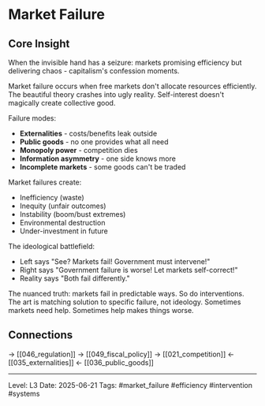 # Market Failure

## Core Insight
When the invisible hand has a seizure: markets promising efficiency but delivering chaos - capitalism's confession moments.

Market failure occurs when free markets don't allocate resources efficiently. The beautiful theory crashes into ugly reality. Self-interest doesn't magically create collective good.

Failure modes:
- **Externalities** - costs/benefits leak outside
- **Public goods** - no one provides what all need
- **Monopoly power** - competition dies
- **Information asymmetry** - one side knows more
- **Incomplete markets** - some goods can't be traded

Market failures create:
- Inefficiency (waste)
- Inequity (unfair outcomes)
- Instability (boom/bust extremes)
- Environmental destruction
- Under-investment in future

The ideological battlefield: 
- Left says "See? Markets fail! Government must intervene!"
- Right says "Government failure is worse! Let markets self-correct!"
- Reality says "Both fail differently."

The nuanced truth: markets fail in predictable ways. So do interventions. The art is matching solution to specific failure, not ideology. Sometimes markets need help. Sometimes help makes things worse.

## Connections
→ [[046_regulation]]
→ [[049_fiscal_policy]]
→ [[021_competition]]
← [[035_externalities]]
← [[036_public_goods]]

---
Level: L3
Date: 2025-06-21
Tags: #market_failure #efficiency #intervention #systems